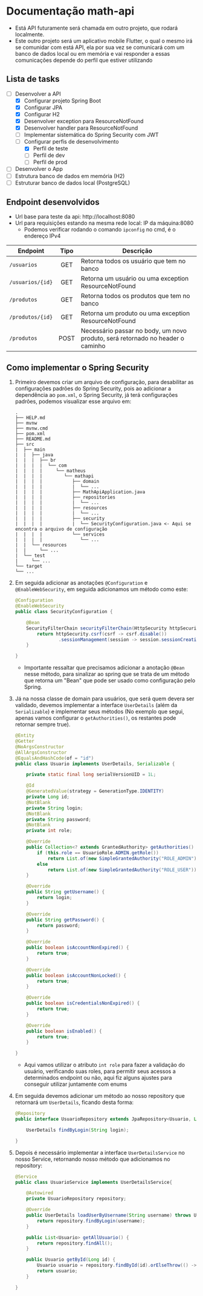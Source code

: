 # Documentação math-api

- Está API futuramente será chamada em outro projeto, que rodará localmente.
- Este outro projeto será um aplicativo mobile Flutter, o qual o mesmo irá se comunidar com está API, ela por sua vez se comunicará com um banco de dados local ou em memória e vai responder a essas comunicações depende do perfil que estiver utilizando

## Lista de tasks

- [ ] Desenvolver a API
  - [x] Configurar projeto Spring Boot
  - [x] Configurar JPA
  - [x] Configurar H2
  - [x] Desenvolver exception para ResourceNotFound
  - [x] Desenvolver handler para ResourceNotFound
  - [ ] Implementar sistemática do Spring Security com JWT
  - [ ] Configurar perfis de desenvolvimento
    - [x] Perfil de teste
    - [ ] Perfil de dev
    - [ ] Perfil de prod
- [ ] Desenvolver o App
- [ ] Estrutura banco de dados em memória (H2)
- [ ] Estruturar banco de dados local (PostgreSQL)

## Endpoint desenvolvidos

- Url base para teste da api: http://localhost:8080
- Url para requisições estando na mesma rede local: IP da máquina:8080
  - Podemos verificar rodando o comando `ipconfig` no cmd, é o endereço IPv4

| Endpoint         | Tipo | Descrição                                                                      |
| ---------------- | :--: | ------------------------------------------------------------------------------ |
| `/usuarios`      | GET  | Retorna todos os usuário que tem no banco                                      |
| `/usuarios/{id}` | GET  | Retorna um usuário ou uma exception ResourceNotFound                           |
| `/produtos`      | GET  | Retorna todos os produtos que tem no banco                                     |
| `/produtos/{id}` | GET  | Retorna um produto ou uma exception ResourceNotFound                           |
| `/produtos`      | POST | Necessário passar no body, um novo produto, será retornado no header o caminho |

## Como implementar o Spring Security

1. Primeiro devemos criar um arquivo de configuração, para desabilitar as configurações padrões do Spring Security, pois ao adicionar a dependência ao `pom.xml`, o Spring Security, já terá configurações padrões, podemos visualizar esse arquivo em:

   ```
   .
   ├── HELP.md
   ├── mvnw
   ├── mvnw.cmd
   ├── pom.xml
   ├── README.md
   ├── src
   |  ├── main
   |  |  ├── java
   |  |  |  ├── br
   |  |  |  |  └── com
   |  |  |  |     └── matheus
   |  |  |  |        └── mathapi
   |  |  |  |           ├── domain
   |  |  |  |           |  └── ...
   |  |  |  |           ├── MathApiApplication.java
   |  |  |  |           ├── repositories
   |  |  |  |           |  └── ...
   |  |  |  |           ├── resources
   |  |  |  |           |  └── ...
   |  |  |  |           ├── security
   |  |  |  |           |  └── SecurityConfiguration.java <- Aqui se encontra o arquivo de configuração
   |  |  |  |           └── services
   |  |  |  |              └── ...
   |  |  └── resources
   |  |     └── ...
   |  └── test
   |     └── ...
   └── target
   └── ...
   ```

2. Em seguida adicionar as anotações `@Configuration` e `@EnableWebSecurity`, em seguida adicionamos um método como este:

   ```java
   @Configuration
   @EnableWebSecurity
   public class SecurityConfiguration {

       @Bean
       SecurityFilterChain securityFilterChain(HttpSecurity httpSecurity) throws Exception {
           return httpSecurity.csrf(csrf -> csrf.disable())
                   .sessionManagement(session -> session.sessionCreationPolicy(SessionCreationPolicy.STATELESS)).build();
       }

   }
   ```

   - Importante ressaltar que precisamos adicionar a anotação `@Bean` nesse método, para sinalizar ao spring que se trata de um método que retorna um "Bean" que pode ser usado como configuração pelo Spring.

3. Já na nossa classe de domain para usuários, que será quem devera ser validado, devemos implementar a interface `UserDetails` (além da `Serializable`) e implementar seus métodos (No exemplo que segui, apenas vamos configurar o `getAuthorities()`, os restantes pode retornar sempre true).

   ```java
   @Entity
   @Getter
   @NoArgsConstructor
   @AllArgsConstructor
   @EqualsAndHashCode(of = "id")
   public class Usuario implements UserDetails, Serializable {

       private static final long serialVersionUID = 1L;

       @Id
       @GeneratedValue(strategy = GenerationType.IDENTITY)
       private Long id;
       @NotBlank
       private String login;
       @NotBlank
       private String password;
       @NotBlank
       private int role;

       @Override
       public Collection<? extends GrantedAuthority> getAuthorities() {
           if (this.role == UsuarioRole.ADMIN.getRole())
               return List.of(new SimpleGrantedAuthority("ROLE_ADMIN"), new SimpleGrantedAuthority("ROLE_USER"));
           else
               return List.of(new SimpleGrantedAuthority("ROLE_USER"));
       }

       @Override
       public String getUsername() {
           return login;
       }

       @Override
       public String getPassword() {
           return password;
       }

       @Override
       public boolean isAccountNonExpired() {
           return true;
       }

       @Override
       public boolean isAccountNonLocked() {
           return true;
       }

       @Override
       public boolean isCredentialsNonExpired() {
           return true;
       }

       @Override
       public boolean isEnabled() {
           return true;
       }

   }
   ```

   - Aqui vamos utilizar o atributo `int role` para fazer a validação do usuário, verificando suas roles, para permitir seus acessos a determinados endpoint ou não, aqui fiz alguns ajustes para conseguir utilizar juntamente com enums

4. Em seguida devemos adicionar um método ao nosso repository que retornará um `UserDetails`, ficando desta forma:

   ```java
   @Repository
   public interface UsuarioRepository extends JpaRepository<Usuario, Long> {

       UserDetails findByLogin(String login);

   }
   ```

5. Depois é necessário implementar a interface `UserDetailsService` no nosso Service, retornando nosso método que adicionamos no repository:

   ```java
   @Service
   public class UsuarioService implements UserDetailsService{

       @Autowired
       private UsuarioRepository repository;

       @Override
       public UserDetails loadUserByUsername(String username) throws UsernameNotFoundException {
           return repository.findByLogin(username);
       }

       public List<Usuario> getAllUsuario() {
           return repository.findAll();
       }

       public Usuario getById(Long id) {
           Usuario usuario = repository.findById(id).orElseThrow(() -> new ResourceNotFoundException(id));
           return usuario;
       }

   }
   ```
